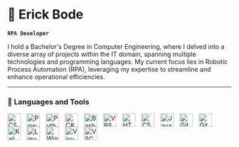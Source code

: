 # 🐐 Erick Bode

**`RPA Developer`**

I hold a Bachelor's Degree in Computer Engineering, where I delved into a diverse array of projects within the IT domain, spanning multiple technologies and programming languages. My current focus lies in Robotic Process Automation (RPA), leveraging my expertise to streamline and enhance operational efficiencies.

---

### 🧰 Languages and Tools

<img align="left" alt="CSS" width="30px" style="padding-right:10px;" src="https://cdn.discordapp.com/attachments/1219108340441813084/1221007804295548939/brand-uipath.1024x1024.png?ex=66110321&is=65fe8e21&hm=c71d303b4432f1f3d67427187cf72eceb2f5ff0d3af784e3b9c5616d5f42a219&" />
<img align="left" alt="Power Automate" width="30px" style="padding-right:10px;" src="https://img.icons8.com/?size=256&id=kTTt25v6Drpd&format=png" />
<img align="left" alt="Python" width="30px" style="padding-right:10px;" src="https://cdn.jsdelivr.net/gh/devicons/devicon/icons/python/python-original.svg" />
<img align="left" alt="C#" width="30px" style="padding-right:10px;" src="https://cdn.jsdelivr.net/gh/devicons/devicon@latest/icons/csharp/csharp-original.svg"/>
<img align="left" alt="Bash" width="30px" style="padding-right:10px;" src="https://cdn.jsdelivr.net/gh/devicons/devicon/icons/bash/bash-original.svg" />
<img align="left" alt="VBS" width="30px" style="padding-right:10px;" src="https://cdn.jsdelivr.net/gh/devicons/devicon@latest/icons/visualbasic/visualbasic-original.svg" />

<img align="left" alt="HTML5" width="30px" style="padding-right:10px;" src="https://cdn.jsdelivr.net/gh/devicons/devicon/icons/html5/html5-plain.svg" />
<img align="left" alt="CSS" width="30px" style="padding-right:10px;" src="https://cdn.jsdelivr.net/gh/devicons/devicon/icons/css3/css3-plain.svg" />
<img align="left" alt="JavaScript" width="30px" style="padding-right:10px;" src="https://cdn.jsdelivr.net/gh/devicons/devicon/icons/javascript/javascript-plain.svg" />

<img align="left" alt="Git" width="30px" style="padding-right:10px;" src="https://cdn.jsdelivr.net/gh/devicons/devicon/icons/git/git-original.svg" />
<img align="left" alt="GitHub" width="30px" style="padding-right:10px;" src="https://cdn.jsdelivr.net/gh/devicons/devicon/icons/github/github-original.svg" />

<img align="left" alt="Kali Linux" width="30px" style="padding-right:10px;" src="https://img.icons8.com/?size=256&id=qBWtR72kluCU&format=png" />
<img align="left" alt="Linux" width="30px" style="padding-right:10px;" src="https://cdn.jsdelivr.net/gh/devicons/devicon/icons/linux/linux-original.svg" />
<img align="left" alt="Win" width="30px" style="padding-right:10px;" src="https://cdn.jsdelivr.net/gh/devicons/devicon@latest/icons/windows8/windows8-original.svg" />

<img align="left" alt="Visual Studio" width="30px" style="padding-right:10px;" src="https://cdn.jsdelivr.net/gh/devicons/devicon@latest/icons/visualstudio/visualstudio-plain.svg" />
<img align="left" alt="VSCode" width="30px" style="padding-right:10px;" src="https://cdn.jsdelivr.net/gh/devicons/devicon@latest/icons/vscode/vscode-original.svg" />

<br />

#
